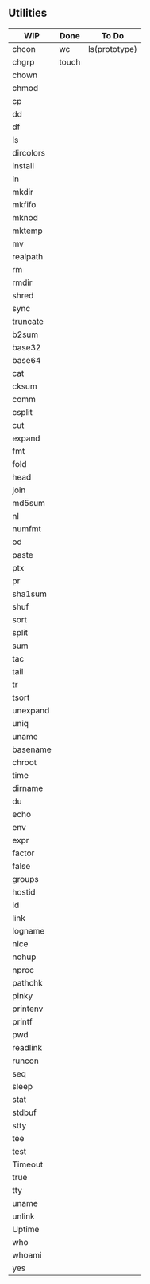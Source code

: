 ## Utilities

| WIP       | Done  | To Do         |
|-----------|-------|---------------|
| chcon     | wc    | ls(prototype) |
| chgrp     | touch |               |
| chown     |       |               |
| chmod     |       |               |
| cp        |       |               |
| dd        |       |               |
| df        |       |               |
| ls        |       |               |
| dircolors |       |               |
| install   |       |               |
| ln        |       |               |
| mkdir     |       |               |
| mkfifo    |       |               |
| mknod     |       |               |
| mktemp    |       |               |
| mv        |       |               |
| realpath  |       |               |
| rm        |       |               |
| rmdir     |       |               |
| shred     |       |               |
| sync      |       |               |
| truncate  |       |               |
| b2sum     |       |               |
| base32    |       |               |
| base64    |       |               |
| cat       |       |               |
| cksum     |       |               |
| comm      |       |               |
| csplit    |       |               |
| cut       |       |               |
| expand    |       |               |
| fmt       |       |               |
| fold      |       |               |
| head      |       |               |
| join      |       |               |
| md5sum    |       |               |
| nl        |       |               |
| numfmt    |       |               |
| od        |       |               |
| paste     |       |               |
| ptx       |       |               |
| pr        |       |               |
| sha1sum   |       |               |
| shuf      |       |               |
| sort      |       |               |
| split     |       |               |
| sum       |       |               |
| tac       |       |               |
| tail      |       |               |
| tr        |       |               |
| tsort     |       |               |
| unexpand  |       |               |
| uniq      |       |               |
| uname     |       |               |
| basename  |       |               |
| chroot    |       |               |
| time      |       |               |
| dirname   |       |               |
| du        |       |               |
| echo      |       |               |
| env       |       |               |
| expr      |       |               |
| factor    |       |               |
| false     |       |               |
| groups    |       |               |
| hostid    |       |               |
| id        |       |               |
| link      |       |               |
| logname   |       |               |
| nice      |       |               |
| nohup     |       |               |
| nproc     |       |               |
| pathchk   |       |               |
| pinky     |       |               |
| printenv  |       |               |
| printf    |       |               |
| pwd       |       |               |
| readlink  |       |               |
| runcon    |       |               |
| seq       |       |               |
| sleep     |       |               |
| stat      |       |               |
| stdbuf    |       |               |
| stty      |       |               |
| tee       |       |               |
| test      |       |               |
| Timeout   |       |               |
| true      |       |               |
| tty       |       |               |
| uname     |       |               |
| unlink    |       |               |
| Uptime    |       |               |
| who       |       |               |
| whoami    |       |               |
| yes       |       |               |

